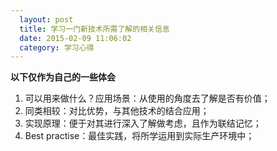 ```yaml
---
  layout: post
  title: 学习一门新技术所需了解的相关信息
  date: 2015-02-09 11:06:02
  category: 学习心得
---
```


**以下仅作为自己的一些体会**

1. 可以用来做什么？应用场景：从使用的角度去了解是否有价值；
2. 同类相较：对比优势，与其他技术的结合应用；
3. 实现原理：便于对其进行深入了解做考虑，且作为联结记忆；
4. Best practise：最佳实践，将所学运用到实际生产环境中；